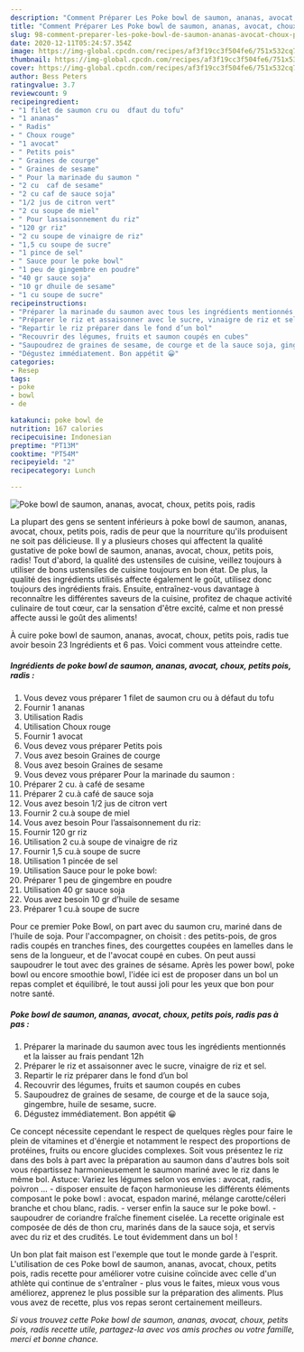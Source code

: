 ```yaml
---
description: "Comment Préparer Les Poke bowl de saumon, ananas, avocat, choux, petits pois, radis"
title: "Comment Préparer Les Poke bowl de saumon, ananas, avocat, choux, petits pois, radis"
slug: 98-comment-preparer-les-poke-bowl-de-saumon-ananas-avocat-choux-petits-pois-radis
date: 2020-12-11T05:24:57.354Z
image: https://img-global.cpcdn.com/recipes/af3f19cc3f504fe6/751x532cq70/poke-bowl-de-saumon-ananas-avocat-choux-petits-pois-radis-photo-principale-de-la-recette.jpg
thumbnail: https://img-global.cpcdn.com/recipes/af3f19cc3f504fe6/751x532cq70/poke-bowl-de-saumon-ananas-avocat-choux-petits-pois-radis-photo-principale-de-la-recette.jpg
cover: https://img-global.cpcdn.com/recipes/af3f19cc3f504fe6/751x532cq70/poke-bowl-de-saumon-ananas-avocat-choux-petits-pois-radis-photo-principale-de-la-recette.jpg
author: Bess Peters
ratingvalue: 3.7
reviewcount: 9
recipeingredient:
- "1 filet de saumon cru ou  dfaut du tofu"
- "1 ananas"
- " Radis"
- " Choux rouge"
- "1 avocat"
- " Petits pois"
- " Graines de courge"
- " Graines de sesame"
- " Pour la marinade du saumon "
- "2 cu  caf de sesame"
- "2 cu caf de sauce soja"
- "1/2 jus de citron vert"
- "2 cu soupe de miel"
- " Pour lassaisonnement du riz"
- "120 gr riz"
- "2 cu soupe de vinaigre de riz"
- "1,5 cu soupe de sucre"
- "1 pince de sel"
- " Sauce pour le poke bowl"
- "1 peu de gingembre en poudre"
- "40 gr sauce soja"
- "10 gr dhuile de sesame"
- "1 cu soupe de sucre"
recipeinstructions:
- "Préparer la marinade du saumon avec tous les ingrédients mentionnés et la laisser au frais pendant 12h"
- "Préparer le riz et assaisonner avec le sucre, vinaigre de riz et sel."
- "Repartir le riz préparer dans le fond d’un bol"
- "Recouvrir des légumes, fruits et saumon coupés en cubes"
- "Saupoudrez de graines de sesame, de courge et de la sauce soja, gingembre, huile de sesame, sucre."
- "Dégustez immédiatement. Bon appétit 😀"
categories:
- Resep
tags:
- poke
- bowl
- de

katakunci: poke bowl de 
nutrition: 167 calories
recipecuisine: Indonesian
preptime: "PT13M"
cooktime: "PT54M"
recipeyield: "2"
recipecategory: Lunch

---
```



![Poke bowl de saumon, ananas, avocat, choux, petits pois, radis](https://img-global.cpcdn.com/recipes/af3f19cc3f504fe6/751x532cq70/poke-bowl-de-saumon-ananas-avocat-choux-petits-pois-radis-photo-principale-de-la-recette.jpg)

La plupart des gens se sentent inférieurs à poke bowl de saumon, ananas, avocat, choux, petits pois, radis de peur que la nourriture qu'ils produisent ne soit pas délicieuse. Il y a plusieurs choses qui affectent la qualité gustative de poke bowl de saumon, ananas, avocat, choux, petits pois, radis! Tout d'abord, la qualité des ustensiles de cuisine, veillez toujours à utiliser de bons ustensiles de cuisine toujours en bon état. De plus, la qualité des ingrédients utilisés affecte également le goût, utilisez donc toujours des ingrédients frais. Ensuite, entraînez-vous davantage à reconnaître les différentes saveurs de la cuisine, profitez de chaque activité culinaire de tout cœur, car la sensation d'être excité, calme et non pressé affecte aussi le goût des aliments!

<!--inarticleads1-->

À cuire poke bowl de saumon, ananas, avocat, choux, petits pois, radis tue avoir besoin 23 Ingrédients et 6 pas. Voici comment vous atteindre cette.

##### Ingrédients de poke bowl de saumon, ananas, avocat, choux, petits pois, radis :

1. Vous devez vous préparer 1 filet de saumon cru ou à défaut du tofu
1. Fournir 1 ananas
1. Utilisation  Radis
1. Utilisation  Choux rouge
1. Fournir 1 avocat
1. Vous devez vous préparer  Petits pois
1. Vous avez besoin  Graines de courge
1. Vous avez besoin  Graines de sesame
1. Vous devez vous préparer  Pour la marinade du saumon :
1. Préparer 2 cu. à café de sesame
1. Préparer 2 cu.à café de sauce soja
1. Vous avez besoin 1/2 jus de citron vert
1. Fournir 2 cu.à soupe de miel
1. Vous avez besoin  Pour l’assaisonnement du riz:
1. Fournir 120 gr riz
1. Utilisation 2 cu.à soupe de vinaigre de riz
1. Fournir 1,5 cu.à soupe de sucre
1. Utilisation 1 pincée de sel
1. Utilisation  Sauce pour le poke bowl:
1. Préparer 1 peu de gingembre en poudre
1. Utilisation 40 gr sauce soja
1. Vous avez besoin 10 gr d’huile de sesame
1. Préparer 1 cu.à soupe de sucre


Pour ce premier Poke Bowl, on part avec du saumon cru, mariné dans de l&#39;huile de soja. Pour l&#39;accompagner, on choisit : des petits-pois, de gros radis coupés en tranches fines, des courgettes coupées en lamelles dans le sens de la longueur, et de l&#39;avocat coupé en cubes. On peut aussi saupoudrer le tout avec des graines de sésame. Après les power bowl, poke bowl ou encore smoothie bowl, l&#39;idée ici est de proposer dans un bol un repas complet et équilibré, le tout aussi joli pour les yeux que bon pour notre santé. 

<!--inarticleads2-->

##### Poke bowl de saumon, ananas, avocat, choux, petits pois, radis pas à pas :

1. Préparer la marinade du saumon avec tous les ingrédients mentionnés et la laisser au frais pendant 12h
1. Préparer le riz et assaisonner avec le sucre, vinaigre de riz et sel.
1. Repartir le riz préparer dans le fond d’un bol
1. Recouvrir des légumes, fruits et saumon coupés en cubes
1. Saupoudrez de graines de sesame, de courge et de la sauce soja, gingembre, huile de sesame, sucre.
1. Dégustez immédiatement. Bon appétit 😀


Ce concept nécessite cependant le respect de quelques règles pour faire le plein de vitamines et d&#39;énergie et notamment le respect des proportions de protéines, fruits ou encore glucides complexes. Soit vous présentez le riz dans des bols à part avec la préparation au saumon dans d&#39;autres bols soit vous répartissez harmonieusement le saumon mariné avec le riz dans le même bol. Astuce: Variez les légumes selon vos envies : avocat, radis, poivron … - disposer ensuite de façon harmonieuse les différents éléments composant le poke bowl : avocat, espadon mariné, mélange carotte/céleri branche et chou blanc, radis. - verser enfin la sauce sur le poke bowl. - saupoudrer de coriandre fraîche finement ciselée. La recette originale est composée de dés de thon cru, marinés dans de la sauce soja, et servis avec du riz et des crudités. Le tout évidemment dans un bol ! 

<!--inarticleads1-->

<p>
Un bon plat fait maison est l'exemple que tout le monde garde à l'esprit. L'utilisation de ces Poke bowl de saumon, ananas, avocat, choux, petits pois, radis recette pour améliorer votre cuisine coïncide avec celle d'un athlète qui continue de s'entraîner - plus vous le faites, mieux vous vous améliorez, apprenez le plus possible sur la préparation des aliments. Plus vous avez de recette, plus vos repas seront certainement meilleurs.
</p>

<p>
<i>Si vous trouvez cette Poke bowl de saumon, ananas, avocat, choux, petits pois, radis recette utile, partagez-la avec vos amis proches ou votre famille, merci et bonne chance.</i>
</p>
